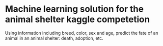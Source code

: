 # Machine learning solution for the animal shelter kaggle competetion
Using information including breed, color, sex and age, predict the fate of an animal in an animal shelter: death, adoption, etc.
